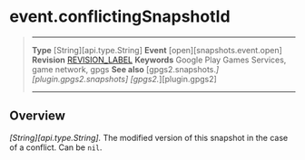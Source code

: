 # event.conflictingSnapshotId

> --------------------- ------------------------------------------------------------------------------------------
> __Type__              [String][api.type.String]
> __Event__             [open][snapshots.event.open]
> __Revision__          [REVISION_LABEL](REVISION_URL)
> __Keywords__          Google Play Games Services, game network, gpgs
> __See also__          [gpgs2.snapshots.*][plugin.gpgs2.snapshots]
>                       [gpgs2.*][plugin.gpgs2]
> --------------------- ------------------------------------------------------------------------------------------

## Overview

_[String][api.type.String]._ The modified version of this snapshot in the case of a conflict. Can be `nil`.